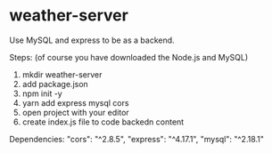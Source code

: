 # weather-server

Use MySQL and express to be as a backend.

Steps: (of course you have downloaded the Node.js and MySQL)
1. mkdir weather-server
2. add package.json
3. npm init -y 
4. yarn add express mysql cors
5. open project with your editor
6. create index.js file to code backedn content

Dependencies:
"cors": "^2.8.5",
"express": "^4.17.1",
"mysql": "^2.18.1"
